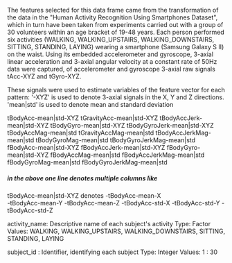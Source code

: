 The features selected for this data frame came from the transformation of the 
data in the "Human Activity Recognition Using Smartphones Dataset", which in 
turn have been taken from experiments carried out with a group of 30 volunteers within an age bracket of 19-48 years. Each person performed six activities 
(WALKING, WALKING_UPSTAIRS, WALKING_DOWNSTAIRS, SITTING, STANDING, LAYING) 
wearing a smartphone (Samsung Galaxy S II) on the waist. Using its embedded 
accelerometer and gyroscope, 3-axial linear acceleration and 3-axial angular 
velocity at a constant rate of 50Hz data were captured, of accelerometer and 
gyroscope 3-axial raw signals tAcc-XYZ and tGyro-XYZ.

These signals were used to estimate variables of the feature vector for each 
pattern:
'-XYZ' is used to denote 3-axial signals in the X, Y and Z directions.
'mean|std' is used to denote mean and standard deviation 

tBodyAcc-mean|std-XYZ 
tGravityAcc-mean|std-XYZ 
tBodyAccJerk-mean|std-XYZ 
tBodyGyro-mean|std-XYZ 
tBodyGyroJerk-mean|std-XYZ 
tBodyAccMag-mean|std
tGravityAccMag-mean|std
tBodyAccJerkMag-mean|std
tBodyGyroMag-mean|std
tBodyGyroJerkMag-mean|std 
fBodyAcc-mean|std-XYZ 
fBodyAccJerk-mean|std-XYZ 
fBodyGyro-mean|std-XYZ 
fBodyAccMag-mean|std 
fBodyAccJerkMag-mean|std 
fBodyGyroMag-mean|std 
fBodyGyroJerkMag-mean|std

##### in the above one line denotes multiple columns like
tBodyAcc-mean|std-XYZ denotes 
-tBodyAcc-mean-X        
-tBodyAcc-mean-Y
-tBodyAcc-mean-Z
-tBodyAcc-std-X
-tBodyAcc-std-Y
-tBodyAcc-std-Z


activity_name: Descriptive name of each subject's activity Type: Factor Values: WALKING, WALKING_UPSTAIRS, WALKING_DOWNSTAIRS, SITTING, STANDING, LAYING

subject_id : Identifier, identifying each subject Type: Integer Values: 1 : 30

